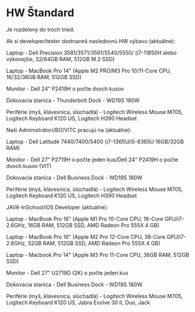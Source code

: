 # HW Štandard
Je rozdelený do troch tried.



Ak si developer/tester dostnaneš nasledovnú HW výbavu (aktuálne):

Laptop - Dell Precision 3581/3571/3561/5540/5550/ (i7-11850H alebo výkonejšie, 32/64GB RAM, 512GB M.2 SSD)

Laptop - MacBook Pro 14" (Apple M2 PRO/M3 Pro 10/11-Core CPU, 16/32/36GB RAM, 512GB SSD)

Monitor - Dell 24" P2419H o počte dvoch kusov

Dokovacia stanica - Thunderbolt Dock - WD19S 180W

Periférie (myš, klávesnica, slúchadlá) - Logitech Wireless Mouse M705, Logitech Keyboard K120 US, Logitech H390 Headset



Naši Administrátori/BO/VITC pracujú na (aktuálne):

Laptop - Dell Latitude 7440/7400/5400 (i7-1365U/i5-8365U 16GB/32GB RAM)

Monitor - Dell 27" P2719H o počte jeden kus/Dell 24" P2419H o počte dvoch kusov (VIT)

Dokovacia stanica - Dell Business Dock - WD19S 180W

Periférie (myš, klávesnica, slúchadlá) - Logitech Wireless Mouse M705, Logitech Keyboard K120 US, Logitech H390 Headset



JAVA-InSchool/iOS Developer (aktuálne):

Laptop - MacBook Pro 16" (Apple M1 Pro 10-Core CPU, 16-Core GPU/i7-2.6GHz, 16GB RAM, 512GB SSD, AMD Radeon Pro 555X 4 GB)

Laptop - MacBook Pro 16" (Apple M2 Pro 12-Core CPU, 38-Core GPU/i7-2.6GHz, 32GB RAM, 512GB SSD, AMD Radeon Pro 555X 4 GB)

Laptop - Macbook Pro 14" (Apple M3 Pro 11-Core CPU, 36GB RAM, 512GB SSD)

Monitor - Dell 27" U2719D (2K) o počte jeden kus

Dokovacia stanica - Dell Business Dock - WD19S 180W

Periférie (myš, klávesnica, slúchadlá) - Logitech Wireless Mouse M705, Logitech Keyboard K120 US, Jabra Evolve 30 II, Duo, Jack